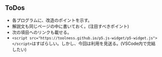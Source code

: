 ## ToDos
* 各プログラムに、改造のポイントを示す。
* 解説文も同じページの中に書いておく。(注目すべきポイント)
* 次の項目へのリンクも載せる。
* `<script src="https://toolness.github.io/p5.js-widget/p5-widget.js"></script>`はすばらしい。しかし、今回は利用を見送る。(VSCode内で完結したい)

